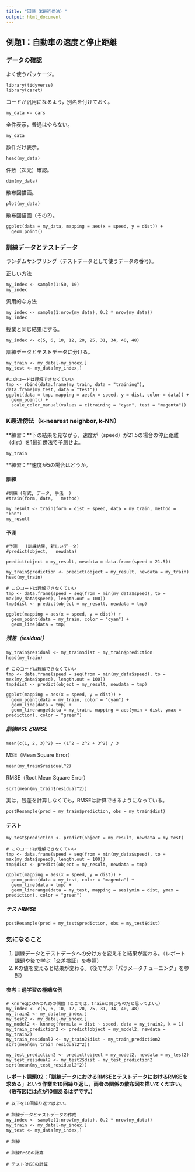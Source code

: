 ```yaml
---
title: "回帰（K最近傍法）"
output: html_document
---
```


## 例題1：⾃動⾞の速度と停⽌距離

### データの確認

よく使うパッケージ。

```{r}
library(tidyverse)
library(caret)
```

コードが汎用になるよう，別名を付けておく。

```{r}
my_data <- cars
```

全件表示，普通はやらない。

```{r, eval=FALSE}
my_data
```

数件だけ表示。

```{r}
head(my_data)
```

件数（次元）確認。

```{r}
dim(my_data)
```

散布図描画。

```{r}
plot(my_data)
```

散布図描画（その2）。

```{r}
ggplot(data = my_data, mapping = aes(x = speed, y = dist)) +
  geom_point()
```

### 訓練データとテストデータ

ランダムサンプリング（テストデータとして使うデータの番号）。

正しい方法

```{r}
my_index <- sample(1:50, 10)
my_index
```

汎用的な方法

```{r}
my_index <- sample(1:nrow(my_data), 0.2 * nrow(my_data))
my_index
```

授業と同じ結果にする。

```{r}
my_index <- c(5, 6, 10, 12, 20, 25, 31, 34, 40, 48)
```

訓練データとテストデータに分ける。

```{r}
my_train <- my_data[-my_index,]
my_test <- my_data[my_index,]
```

```{r}
#このコードは理解できなくていい
tmp <- rbind(data.frame(my_train, data = "training"), data.frame(my_test, data = "test"))
ggplot(data = tmp, mapping = aes(x = speed, y = dist, color = data)) +
  geom_point() +
  scale_color_manual(values = c(training = "cyan", test = "magenta"))
```

### K最近傍法（k-nearest neighbor, k-NN）

**練習：**下の結果を見ながら，速度が（speed）が21.5の場合の停止距離（dist）を1最近傍法で予測せよ。

```{r}
my_train
```

**練習：**速度が5の場合はどうか。

#### 訓練

```{r}
#訓練 (形式, データ, 手法  )
#train(form, data,   method)

my_result <- train(form = dist ~ speed, data = my_train, method = "knn")
my_result
```

#### 予測

```{r}
#予測   (訓練結果, 新しいデータ)
#predict(object,   newdata)

predict(object = my_result, newdata = data.frame(speed = 21.5))
```

```{r}
my_train$prediction <- predict(object = my_result, newdata = my_train)
head(my_train)
```

```{r}
# このコードは理解できなくていい
tmp <- data.frame(speed = seq(from = min(my_data$speed), to = max(my_data$speed), length.out = 100))
tmp$dist <- predict(object = my_result, newdata = tmp)

ggplot(mapping = aes(x = speed, y = dist)) +
  geom_point(data = my_train, color = "cyan") +
  geom_line(data = tmp)
```

##### 残差（residual）

```{r}
my_train$residual <- my_train$dist - my_train$prediction
head(my_train)
```

```{r}
# このコードは理解できなくていい
tmp <- data.frame(speed = seq(from = min(my_data$speed), to = max(my_data$speed), length.out = 100))
tmp$dist <- predict(object = my_result, newdata = tmp)

ggplot(mapping = aes(x = speed, y = dist)) +
  geom_point(data = my_train, color = "cyan") +
  geom_line(data = tmp) +
  geom_linerange(data = my_train, mapping = aes(ymin = dist, ymax = prediction), color = "green")
```

##### 訓練MSEとRMSE

```{r}
mean(c(1, 2, 3)^2) == (1^2 + 2^2 + 3^2) / 3
```

MSE（Mean Square Error）

```{r}
mean(my_train$residual^2)
```


RMSE（Root Mean Square Error）

```{r}
sqrt(mean(my_train$residual^2))
```

実は，残差を計算しなくても，RMSEは計算できるようになっている。

```{r}
postResample(pred = my_train$prediction, obs = my_train$dist)
```

#### テスト

```{r}
my_test$prediction <- predict(object = my_result, newdata = my_test)
```

```{r}
# このコードは理解できなくていい
tmp <- data.frame(speed = seq(from = min(my_data$speed), to = max(my_data$speed), length.out = 100))
tmp$dist <- predict(object = my_result, newdata = tmp)

ggplot(mapping = aes(x = speed, y = dist)) +
  geom_point(data = my_test, color = "magenta") +
  geom_line(data = tmp) +
  geom_linerange(data = my_test, mapping = aes(ymin = dist, ymax = prediction), color = "green")
```

##### テストRMSE

```{r}
postResample(pred = my_test$prediction, obs = my_test$dist)
```

### 気になること

1. 訓練データとテストデータへの分け方を変えると結果が変わる。（レポート課題や後で学ぶ「交差検証」を参照）
1. Kの値を変えると結果が変わる。（後で学ぶ「パラメータチューニング」を参照）

#### 参考：過学習の極端な例

```{r}
# knnregはKNNのための関数（ここでは，trainと同じものだと思ってよい。）
my_index <- c(5, 6, 10, 12, 20, 25, 31, 34, 40, 48)
my_train2 <- my_data[my_index,]
my_test2 <- my_data[-my_index,]
my_model2 <- knnreg(formula = dist ~ speed, data = my_train2, k = 1)
my_train_prediction2 <- predict(object = my_model2, newdata = my_train2)
my_train_residual2 <- my_train2$dist - my_train_prediction2
sqrt(mean(my_train_residual2^2))
```

```{r}
my_test_prediction2 <- predict(object = my_model2, newdata = my_test2)
my_test_residual2 <- my_test2$dist - my_test_prediction2
sqrt(mean(my_test_residual2^2))
```

**レポート課題02：「訓練データにおけるRMSEとテストデータにおけるRMSEを求める」という作業を10回繰り返し，両者の関係の散布図を描いてください。（散布図には点が10個あるはずです。）**

```{r, eval=FALSE}
# 以下を10回繰り返せばよい。

# 訓練データとテストデータの作成
my_index <- sample(1:nrow(my_data), 0.2 * nrow(my_data))
my_train <- my_data[-my_index,]
my_test <- my_data[my_index,]

# 訓練

# 訓練RMSEの計算

# テストRMSEの計算
```